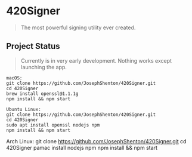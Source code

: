 # 420Signer
> The most powerful signing utility ever created.

## Project Status
> Currently is in very early development. Nothing works except launching the app.

```
macOS:
git clone https://github.com/JosephShenton/420Signer.git
cd 420Signer
brew install openssl@1.1.1g
npm install && npm start

Ubuntu Linux:
git clone https://github.com/JosephShenton/420Signer.git
cd 420Signer
sudo apt install openssl nodejs npm
npm install && npm start
```

Arch Linux:
git clone https://github.com/JosephShenton/420Signer.git
cd 420Signer
pamac install nodejs npm
npm install && npm start
```

